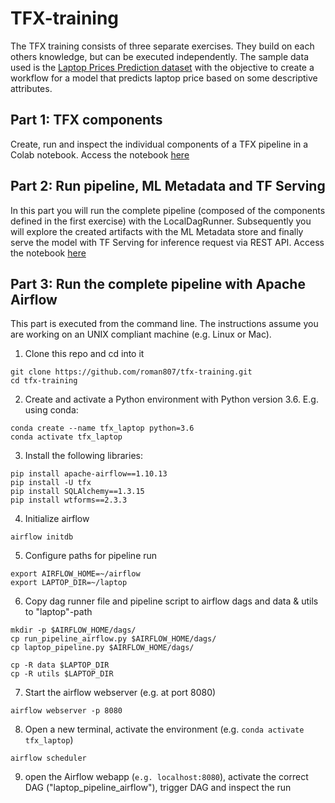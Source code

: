 # TFX-training

The TFX training consists of three separate exercises. They build on each others knowledge, but can be executed independently. The sample data used is the [Laptop Prices Prediction dataset](https://www.kaggle.com/danielbethell/laptop-prices-prediction) with the objective to create a workflow for a model that predicts laptop price based on some descriptive attributes.

## Part 1: TFX components
Create, run and inspect the individual components of a TFX pipeline in a Colab notebook. Access the notebook [here](https://colab.research.google.com/drive/1oQHDhYEkXdmUXGApS6E8q1yKSXOODHrv?usp=sharing)

## Part 2: Run pipeline, ML Metadata and TF Serving
In this part you will run the complete pipeline (composed of the components defined in the first exercise) with the LocalDagRunner. Subsequently you will explore the created artifacts with the ML Metadata store and finally serve the model with TF Serving for inference request via REST API. Access the notebook [here](https://colab.research.google.com/drive/1ICOvTiHVIBm-YuV___zbE46vyvSIPfWr?usp=sharing)

## Part 3: Run the complete pipeline with Apache Airflow

This part is executed from the command line. The instructions assume you are working on an UNIX compliant machine (e.g. Linux or Mac).

1. Clone this repo and cd into it
```
git clone https://github.com/roman807/tfx-training.git
cd tfx-training
```

2. Create and activate a Python environment with Python version 3.6. E.g. using conda:
```
conda create --name tfx_laptop python=3.6
conda activate tfx_laptop 
```

3. Install the following libraries:
```
pip install apache-airflow==1.10.13
pip install -U tfx
pip install SQLAlchemy==1.3.15
pip install wtforms==2.3.3
```

4. Initialize airflow
```
airflow initdb
```

5. Configure paths for pipeline run
```
export AIRFLOW_HOME=~/airflow
export LAPTOP_DIR=~/laptop
```

6. Copy dag runner file and pipeline script to airflow dags and data & utils to "laptop"-path
```
mkdir -p $AIRFLOW_HOME/dags/
cp run_pipeline_airflow.py $AIRFLOW_HOME/dags/
cp laptop_pipeline.py $AIRFLOW_HOME/dags/

cp -R data $LAPTOP_DIR
cp -R utils $LAPTOP_DIR
```

7. Start the airflow webserver (e.g. at port 8080)
```
airflow webserver -p 8080
```

8. Open a new terminal, activate the environment (e.g. ```conda activate tfx_laptop```)
```
airflow scheduler
```

9. open the Airflow webapp (```e.g. localhost:8080```), activate the correct DAG ("laptop_pipeline_airflow"), trigger DAG and inspect the run


